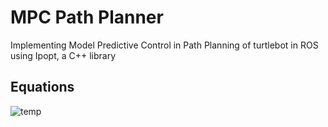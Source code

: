 # MPC Path Planner

Implementing Model Predictive Control in Path Planning of turtlebot in ROS using Ipopt, a C++ library

Equations
----------
![temp](https://user-images.githubusercontent.com/79641410/122594753-149d1a00-d085-11eb-8306-d5a9ce2610c2.png)

